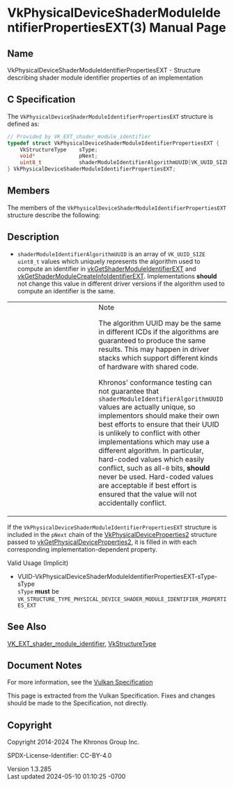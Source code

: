 # VkPhysicalDeviceShaderModuleIdentifierPropertiesEXT(3) Manual Page

## Name

VkPhysicalDeviceShaderModuleIdentifierPropertiesEXT - Structure
describing shader module identifier properties of an implementation



## <a href="#_c_specification" class="anchor"></a>C Specification

The `VkPhysicalDeviceShaderModuleIdentifierPropertiesEXT` structure is
defined as:

``` c
// Provided by VK_EXT_shader_module_identifier
typedef struct VkPhysicalDeviceShaderModuleIdentifierPropertiesEXT {
    VkStructureType    sType;
    void*              pNext;
    uint8_t            shaderModuleIdentifierAlgorithmUUID[VK_UUID_SIZE];
} VkPhysicalDeviceShaderModuleIdentifierPropertiesEXT;
```

## <a href="#_members" class="anchor"></a>Members

The members of the `VkPhysicalDeviceShaderModuleIdentifierPropertiesEXT`
structure describe the following:

## <a href="#_description" class="anchor"></a>Description

- <span id="limits-shaderModuleIdentifierAlgorithmUUID"></span>
  `shaderModuleIdentifierAlgorithmUUID` is an array of `VK_UUID_SIZE`
  `uint8_t` values which uniquely represents the algorithm used to
  compute an identifier in
  [vkGetShaderModuleIdentifierEXT](https://registry.khronos.org/vulkan/specs/1.3-extensions/man/html/vkGetShaderModuleIdentifierEXT.html)
  and
  [vkGetShaderModuleCreateInfoIdentifierEXT](https://registry.khronos.org/vulkan/specs/1.3-extensions/man/html/vkGetShaderModuleCreateInfoIdentifierEXT.html).
  Implementations **should** not change this value in different driver
  versions if the algorithm used to compute an identifier is the same.

<table>
<colgroup>
<col style="width: 50%" />
<col style="width: 50%" />
</colgroup>
<tbody>
<tr class="odd">
<td class="icon"><em></em></td>
<td class="content">Note
<p>The algorithm UUID may be the same in different ICDs if the
algorithms are guaranteed to produce the same results. This may happen
in driver stacks which support different kinds of hardware with shared
code.</p>
<p>Khronos' conformance testing can not guarantee that
<code>shaderModuleIdentifierAlgorithmUUID</code> values are actually
unique, so implementors should make their own best efforts to ensure
that their UUID is unlikely to conflict with other implementations which
may use a different algorithm. In particular, hard-coded values which
easily conflict, such as all-<code>0</code> bits,
<strong>should</strong> never be used. Hard-coded values are acceptable
if best effort is ensured that the value will not accidentally
conflict.</p></td>
</tr>
</tbody>
</table>

If the `VkPhysicalDeviceShaderModuleIdentifierPropertiesEXT` structure
is included in the `pNext` chain of the
[VkPhysicalDeviceProperties2](https://registry.khronos.org/vulkan/specs/1.3-extensions/man/html/VkPhysicalDeviceProperties2.html)
structure passed to
[vkGetPhysicalDeviceProperties2](https://registry.khronos.org/vulkan/specs/1.3-extensions/man/html/vkGetPhysicalDeviceProperties2.html),
it is filled in with each corresponding implementation-dependent
property.

Valid Usage (Implicit)

- <a
  href="#VUID-VkPhysicalDeviceShaderModuleIdentifierPropertiesEXT-sType-sType"
  id="VUID-VkPhysicalDeviceShaderModuleIdentifierPropertiesEXT-sType-sType"></a>
  VUID-VkPhysicalDeviceShaderModuleIdentifierPropertiesEXT-sType-sType  
  `sType` **must** be
  `VK_STRUCTURE_TYPE_PHYSICAL_DEVICE_SHADER_MODULE_IDENTIFIER_PROPERTIES_EXT`

## <a href="#_see_also" class="anchor"></a>See Also

[VK_EXT_shader_module_identifier](https://registry.khronos.org/vulkan/specs/1.3-extensions/man/html/VK_EXT_shader_module_identifier.html),
[VkStructureType](https://registry.khronos.org/vulkan/specs/1.3-extensions/man/html/VkStructureType.html)

## <a href="#_document_notes" class="anchor"></a>Document Notes

For more information, see the <a
href="https://registry.khronos.org/vulkan/specs/1.3-extensions/html/vkspec.html#VkPhysicalDeviceShaderModuleIdentifierPropertiesEXT"
target="_blank" rel="noopener">Vulkan Specification</a>

This page is extracted from the Vulkan Specification. Fixes and changes
should be made to the Specification, not directly.

## <a href="#_copyright" class="anchor"></a>Copyright

Copyright 2014-2024 The Khronos Group Inc.

SPDX-License-Identifier: CC-BY-4.0

Version 1.3.285  
Last updated 2024-05-10 01:10:25 -0700
